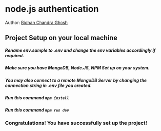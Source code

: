 # node.js authentication
Author: [Bidhan Chandra Ghosh](https://www.linkedin.com/in/bidhan-chandra-ghosh/)   

## Project Setup on your local machine
##### Rename env.sample to .env and change the env variables accordingly if required.
##### Make sure you have MongoDB, Node.JS, NPM Set up on your system.
##### You may also connect to a remote MongoDB Server by changing the connection string in .env file you created.
##### Run this command `npm install`
##### Run this command `npm run dev`
### Congratulations! You have successfully set up the project!
